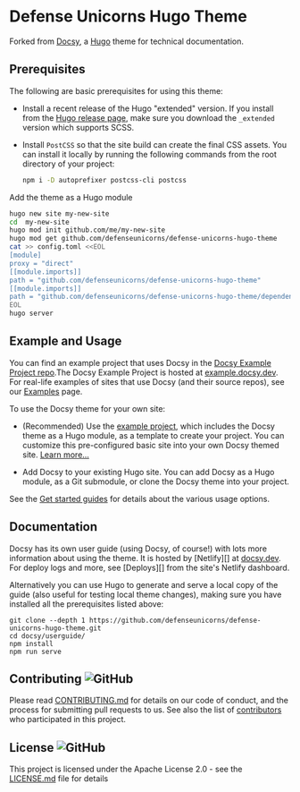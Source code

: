 # Defense Unicorns Hugo Theme

Forked from [Docsy](https://github.com/defenseunicorns/defense-unicorns-hugo-theme), a [Hugo](https://gohugo.io) theme for technical documentation.

## Prerequisites

The following are basic prerequisites for using this theme:

- Install a recent release of the Hugo "extended" version. If you install from
  the [Hugo release page](https://github.com/gohugoio/hugo/releases), make sure
  you download the `_extended` version which supports SCSS.

- Install `PostCSS` so that the site build can create the final CSS assets. You
  can install it locally by running the following commands from the root
  directory of your project:

  ```bash
  npm i -D autoprefixer postcss-cli postcss
  ```

Add the theme as a Hugo module

```bash
hugo new site my-new-site
cd  my-new-site
hugo mod init github.com/me/my-new-site
hugo mod get github.com/defenseunicorns/defense-unicorns-hugo-theme
cat >> config.toml <<EOL
[module]
proxy = "direct"
[[module.imports]]
path = "github.com/defenseunicorns/defense-unicorns-hugo-theme"
[[module.imports]]
path = "github.com/defenseunicorns/defense-unicorns-hugo-theme/dependencies"
EOL
hugo server
```

## Example and Usage

You can find an example project that uses Docsy in the [Docsy Example Project
repo](https://github.com/defenseunicorns/defense-unicorns-hugo-theme-example).The Docsy Example Project is
hosted at [example.docsy.dev](https://example.docsy.dev). For
real-life examples of sites that use Docsy (and their source repos), see our
[Examples](https://www.docsy.dev/docs/examples/) page.

To use the Docsy theme for your own site:

- (Recommended) Use the [example
  project](https://github.com/defenseunicorns/defense-unicorns-hugo-theme-example), which includes the Docsy
  theme as a Hugo module, as a template to create your project. You can customize
  this pre-configured basic site into your own Docsy themed site. [Learn
  more...](https://github.com/defenseunicorns/defense-unicorns-hugo-theme-example)

- Add Docsy to your existing Hugo site. You can
  add Docsy as a Hugo module, as a Git submodule, or clone the Docsy theme into your
  project.

See the [Get started guides](https://www.docsy.dev/docs/get-started/)
for details about the various usage options.

## Documentation

Docsy has its own user guide (using Docsy, of course!) with lots more
information about using the theme. It is hosted by [Netlify][] at
[docsy.dev](https://docsy.dev). For deploy logs and more, see [Deploys][] from
the site's Netlify dashboard.

Alternatively you can use Hugo to generate and serve a local copy of the guide
(also useful for testing local theme changes), making sure you have installed
all the prerequisites listed above:

```console
git clone --depth 1 https://github.com/defenseunicorns/defense-unicorns-hugo-theme.git
cd docsy/userguide/
npm install
npm run serve
```

## Contributing ![GitHub](https://img.shields.io/github/contributors/defenseunicorns/defense-unicorns-hugo-theme)

Please read
[CONTRIBUTING.md](https://github.com/defenseunicorns/defense-unicorns-hugo-theme/blob/main/CONTRIBUTING.md)
for details on our code of conduct, and the process for submitting pull requests
to us. See also the list of
[contributors](https://github.com/defenseunicorns/defense-unicorns-hugo-theme/graphs/contributors) who
participated in this project.

## License ![GitHub](https://img.shields.io/github/license/defenseunicorns/defense-unicorns-hugo-theme)

This project is licensed under the Apache License 2.0 - see the
[LICENSE.md](https://github.com/defenseunicorns/defense-unicorns-hugo-theme/blob/main/LICENSE) file for
details
